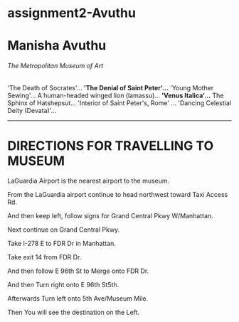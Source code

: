 # assignment2-Avuthu
# Manisha Avuthu
###### The Metropolitan Museum of Art
'The Death of Socrates'...
**'The Denial of Saint Peter'...**
'Young Mother Sewing'...
A human-headed winged lion (lamassu)...
**'Venus Italica'...**
The Sphinx of Hatshepsut...
'Interior of Saint Peter's, Rome' ...
'Dancing Celestial Deity (Devata)'...
***
# DIRECTIONS FOR TRAVELLING TO MUSEUM
LaGuardia Airport is the nearest airport to the museum.

From the LaGuardia airport continue to head northwest toward Taxi Access Rd.

And then keep left, follow signs for Grand Central Pkwy W/Manhattan.

Next continue on Grand Central Pkwy. 

Take I-278 E to FDR Dr in Manhattan. 

Take exit 14 from FDR Dr.

And then follow E 96th St to Merge onto FDR Dr. 

And then Turn right onto E 96th St5th.

Afterwards Turn left onto 5th Ave/Museum Mile.

Then You will see the destination on the Left.




